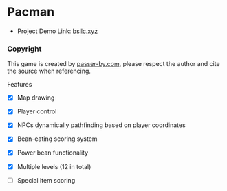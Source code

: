 # Pacman

- Project Demo Link: [bsllc.xyz](https://games.bsllc.xyz/pacman)

### Copyright
This game is created by [passer-by.com](https://passer-by.com/), please respect the author and cite the source when referencing.

Features

- [x] Map drawing
- [x] Player control
- [x] NPCs dynamically pathfinding based on player coordinates
- [x] Bean-eating scoring system
- [x] Power bean functionality
- [x] Multiple levels (12 in total)
- [ ] Special item scoring

